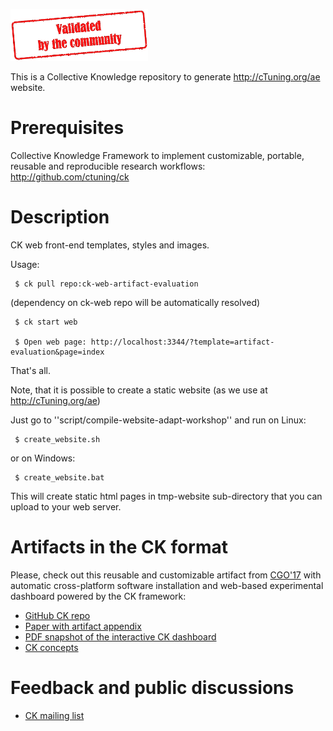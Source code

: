 ![logo](https://github.com/ctuning/ck-guide-images/blob/master/logo-validated-by-the-community-simple.png)

This is a Collective Knowledge repository to generate http://cTuning.org/ae website.

Prerequisites
=============
Collective Knowledge Framework to implement customizable, portable, reusable and reproducible
research workflows: http://github.com/ctuning/ck

Description
===========

CK web front-end templates, styles and images.

Usage:

```
 $ ck pull repo:ck-web-artifact-evaluation
```

 (dependency on ck-web repo will be automatically resolved)

```
 $ ck start web

 $ Open web page: http://localhost:3344/?template=artifact-evaluation&page=index
```

That's all.

Note, that it is possible to create a static website
(as we use at http://cTuning.org/ae)

Just go to ''script/compile-website-adapt-workshop''
and run on Linux:

```
 $ create_website.sh
```

or on Windows:
```
 $ create_website.bat
```

This will create static html pages in tmp-website sub-directory
that you can upload to your web server.

Artifacts in the CK format
==========================

Please, check out this reusable and customizable artifact from [CGO'17](http://cgo.org/cgo2017) 
with automatic cross-platform software installation and web-based experimental dashboard powered 
by the CK framework: 
* [GitHub CK repo](https://github.com/SamAinsworth/reproduce-cgo2017-paper)
* [Paper with artifact appendix](http://cTuning.org/ae/resources/paper-with-distinguished-ck-artifact-and-ae-appendix-cgo2017.pdf)
* [PDF snapshot of the interactive CK dashboard](https://github.com/SamAinsworth/reproduce-cgo2017-paper/files/618737/ck-aarch64-dashboard.pdf)
* [CK concepts](https://michel-steuwer.github.io/About-CK)

Feedback and public discussions
===============================
* [CK mailing list](http://groups.google.com/group/collective-knowledge)

